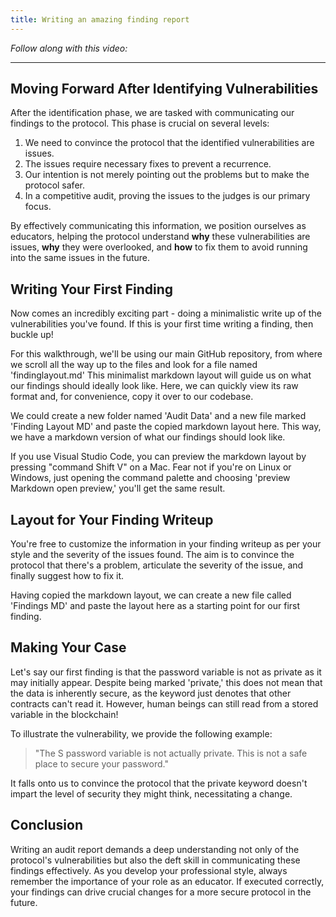 ```yaml
---
title: Writing an amazing finding report
---
```


_Follow along with this video:_



---

## Moving Forward After Identifying Vulnerabilities

After the identification phase, we are tasked with communicating our findings to the protocol. This phase is crucial on several levels:

1. We need to convince the protocol that the identified vulnerabilities are issues.
2. The issues require necessary fixes to prevent a recurrence.
3. Our intention is not merely pointing out the problems but to make the protocol safer.
4. In a competitive audit, proving the issues to the judges is our primary focus.

By effectively communicating this information, we position ourselves as educators, helping the protocol understand **why** these vulnerabilities are issues, **why** they were overlooked, and **how** to fix them to avoid running into the same issues in the future.

## Writing Your First Finding

Now comes an incredibly exciting part - doing a minimalistic write up of the vulnerabilities you've found. If this is your first time writing a finding, then buckle up!

For this walkthrough, we'll be using our main GitHub repository, from where we scroll all the way up to the files and look for a file named 'findinglayout.md' This minimalist markdown layout will guide us on what our findings should ideally look like. Here, we can quickly view its raw format and, for convenience, copy it over to our codebase.

We could create a new folder named 'Audit Data' and a new file marked 'Finding Layout MD' and paste the copied markdown layout here. This way, we have a markdown version of what our findings should look like.

If you use Visual Studio Code, you can preview the markdown layout by pressing "command Shift V" on a Mac. Fear not if you're on Linux or Windows, just opening the command palette and choosing 'preview Markdown open preview,' you'll get the same result.

## Layout for Your Finding Writeup

You're free to customize the information in your finding writeup as per your style and the severity of the issues found. The aim is to convince the protocol that there's a problem, articulate the severity of the issue, and finally suggest how to fix it.

Having copied the markdown layout, we can create a new file called 'Findings MD' and paste the layout here as a starting point for our first finding.

## Making Your Case

Let's say our first finding is that the password variable is not as private as it may initially appear. Despite being marked 'private,' this does not mean that the data is inherently secure, as the keyword just denotes that other contracts can't read it. However, human beings can still read from a stored variable in the blockchain!

To illustrate the vulnerability, we provide the following example:

> "The S password variable is not actually private. This is not a safe place to secure your password."

It falls onto us to convince the protocol that the private keyword doesn't impart the level of security they might think, necessitating a change.

## Conclusion

Writing an audit report demands a deep understanding not only of the protocol's vulnerabilities but also the deft skill in communicating these findings effectively. As you develop your professional style, always remember the importance of your role as an educator. If executed correctly, your findings can drive crucial changes for a more secure protocol in the future.
